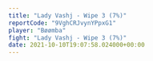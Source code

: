 ```yaml
---
title: "Lady Vashj - Wipe 3 (7%)"
reportCode: "9VghCRJvynYPpxG1"
player: "Bøømba"
fight: "Lady Vashj - Wipe 3 (7%)"
date: 2021-10-10T19:07:58.024000+00:00
---
```

